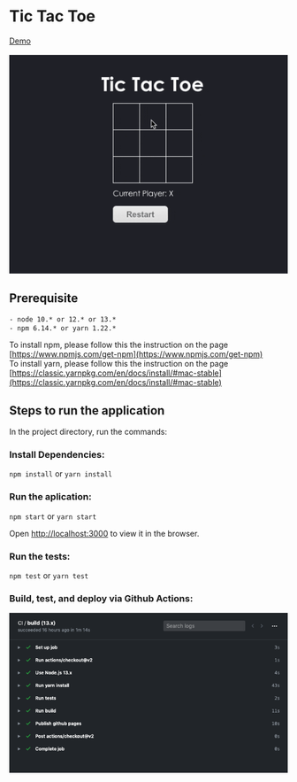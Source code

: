
# Tic Tac Toe

[Demo](https://vickyqjx.github.io/tic-tac-toe/)<br/></br>
![enter image description here](https://github.com/vickyqjx/tic-tac-toe/blob/master/public/images/tic-tac-toe-demo.gif)

## Prerequisite

```
- node 10.* or 12.* or 13.*
- npm 6.14.* or yarn 1.22.*
```

To install npm, please follow this the instruction on the page [https://www.npmjs.com/get-npm](https://www.npmjs.com/get-npm)
<br/>
To install yarn, please follow this the instruction on the page
[https://classic.yarnpkg.com/en/docs/install/#mac-stable](https://classic.yarnpkg.com/en/docs/install/#mac-stable)
<br/>

## Steps to run the application

In the project directory, run the commands:

### Install Dependencies:
 `npm install`
 or
 `yarn install`
 <br/>

### Run the aplication:
`npm start`
or
 `yarn start`


Open [http://localhost:3000](http://localhost:3000) to view it in the browser.
<br/>

### Run the tests:
`npm test`
or
 `yarn test`


### Build, test, and deploy via Github Actions:
![enter image description here](https://github.com/vickyqjx/tic-tac-toe/blob/master/public/images/tic-tac-toe-CI.png)
